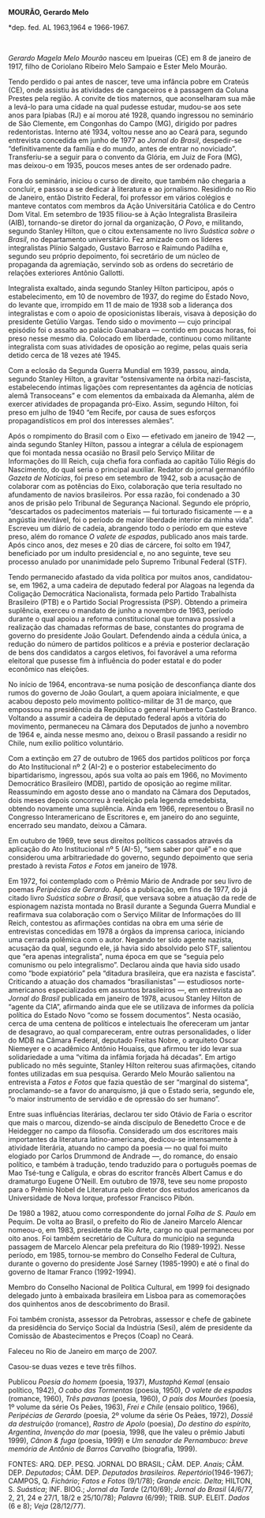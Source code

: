 **MOURÃO, Gerardo Melo**

\*dep. fed. AL 1963,1964 e 1966-1967.

 

*Gerardo Magela Melo Mourão* nasceu em Ipueiras (CE) em 8 de janeiro de
1917, filho de Coriolano Ribeiro Melo Sampaio e Ester Melo Mourão.

Tendo perdido o pai antes de nascer, teve uma infância pobre em Crateús
(CE), onde assistiu às atividades de cangaceiros e à passagem da Coluna
Prestes pela região. A convite de tios maternos, que aconselharam sua
mãe a levá-lo para uma cidade na qual pudesse estudar, mudou-se aos sete
anos para Ipiabas (RJ) e aí morou até 1928, quando ingressou no
seminário de São Clemente, em Congonhas do Campo (MG), dirigido por
padres redentoristas. Interno até 1934, voltou nesse ano ao Ceará para,
segundo entrevista concedida em junho de 1977 ao *Jornal do Brasil*,
despedir-se “definitivamente da família e do mundo, antes de entrar no
noviciado”. Transferiu-se a seguir para o convento da Glória, em Juiz de
Fora (MG), mas deixou-o em 1935, poucos meses antes de ser ordenado
padre.

Fora do seminário, iniciou o curso de direito, que também não chegaria a
concluir, e passou a se dedicar à literatura e ao jornalismo. Residindo
no Rio de Janeiro, então Distrito Federal, foi professor em vários
colégios e manteve contatos com membros da Ação Universitária Católica e
do Centro Dom Vital. Em setembro de 1935 filiou-se à Ação Integralista
Brasileira (AIB), tornando-se diretor do jornal da organização,
*O Povo*, e militando, segundo Stanley Hilton, que o citou extensamente
no livro *Suástica sobre o Brasil*, no departamento universitário. Fez
amizade com os líderes integralistas Plínio Salgado, Gustavo Barroso e
Raimundo Padilha e, segundo seu próprio depoimento, foi secretário de um
núcleo de propaganda da agremiação, servindo sob as ordens do secretário
de relações exteriores Antônio Gallotti.

Integralista exaltado, ainda segundo Stanley Hilton participou, após o
estabelecimento, em 10 de novembro de 1937, do regime do Estado Novo, do
levante que, irrompido em 11 de maio de 1938 sob a liderança dos
integralistas e com o apoio de oposicionistas liberais, visava à
deposição do presidente Getúlio Vargas. Tendo sido o movimento — cujo
principal episódio foi o assalto ao palácio Guanabara — contido em
poucas horas, foi preso nesse mesmo dia. Colocado em liberdade,
continuou como militante integralista com suas atividades de oposição ao
regime, pelas quais seria detido cerca de 18 vezes até 1945.

Com a eclosão da Segunda Guerra Mundial em 1939, passou, ainda, segundo
Stanley Hilton, a gravitar “ostensivamente na órbita nazi-fascista,
estabelecendo íntimas ligações com representantes da agência de notícias
alemã Transoceans” e com elementos da embaixada da Alemanha, além de
exercer atividades de propaganda pró-Eixo. Assim, segundo Hilton, foi
preso em julho de 1940 “em Recife, por causa de sues esforços
propagandísticos em prol dos interesses alemães”.

Após o rompimento do Brasil com o Eixo — efetivado em janeiro de 1942 —,
ainda segundo Stanley Hilton, passou a integrar a célula de espionagem
que foi montada nessa ocasião no Brasil pelo Serviço Militar de
Informações do III Reich, cuja chefia fora confiada ao capitão Túlio
Régis do Nascimento, do qual seria o principal auxiliar. Redator do
jornal germanófilo *Gazeta de Notícias*, foi preso em setembro de 1942,
sob a acusação de colaborar com as potências do Eixo, colaboração que
teria resultado no afundamento de navios brasileiros. Por essa razão,
foi condenado a 30 anos de prisão pelo Tribunal de Segurança Nacional.
Segundo ele próprio, “descartados os padecimentos materiais — fui
torturado fisicamente — e a angústia inevitável, foi o período de maior
liberdade interior da minha vida”. Escreveu um diário de cadeia,
abrangendo todo o período em que esteve preso, além do romance *O valete
de espadas*, publicado anos mais tarde. Após cinco anos, dez meses e 20
dias de cárcere, foi solto em 1947, beneficiado por um indulto
presidencial e, no ano seguinte, teve seu processo anulado por
unanimidade pelo Supremo Tribunal Federal (STF).

Tendo permanecido afastado da vida política por muitos anos,
candidatou-se, em 1962, a uma cadeira de deputado federal por Alagoas na
legenda da Coligação Democrática Nacionalista, formada pelo Partido
Trabalhista Brasileiro (PTB) e o Partido Social Progressista (PSP).
Obtendo a primeira suplência, exerceu o mandato de junho a novembro de
1963, período durante o qual apoiou a reforma constitucional que tornava
possível a realização das chamadas reformas de base, constantes do
programa de governo do presidente João Goulart. Defendendo ainda a
cédula única, a redução do número de partidos políticos e a prévia e
posterior declaração de bens dos candidatos a cargos eletivos, foi
favorável a uma reforma eleitoral que pusesse fim à influência do poder
estatal e do poder econômico nas eleições.

No início de 1964, encontrava-se numa posição de desconfiança diante dos
rumos do governo de João Goulart, a quem apoiara inicialmente, e que
acabou deposto pelo movimento político-militar de 31 de março, que
empossou na presidência da República o general Humberto Castelo Branco.
Voltando a assumir a cadeira de deputado federal após a vitória do
movimento, permaneceu na Câmara dos Deputados de junho a novembro de
1964 e, ainda nesse mesmo ano, deixou o Brasil passando a residir no
Chile, num exílio político voluntário.

Com a extinção em 27 de outubro de 1965 dos partidos políticos por força
do Ato Institucional nº 2 (AI-2) e o posterior estabelecimento do
bipartidarismo, ingressou, após sua volta ao país em 1966, no Movimento
Democrático Brasileiro (MDB), partido de oposição ao regime militar.
Reassumindo em agosto desse ano o mandato na Câmara dos Deputados, dois
meses depois concorreu à reeleição pela legenda emedebista, obtendo
novamente uma suplência. Ainda em 1966, representou o Brasil no
Congresso Interamericano de Escritores e, em janeiro do ano seguinte,
encerrado seu mandato, deixou a Câmara.

Em outubro de 1969, teve seus direitos políticos cassados através da
aplicação do Ato Institucional nº 5 (AI-5), “sem saber por quê” e no que
considerou uma arbitrariedade do governo, segundo depoimento que seria
prestado à revista *Fatos e Fotos* em janeiro de 1978.

Em 1972, foi contemplado com o Prêmio Mário de Andrade por seu livro de
poemas *Peripécias de Gerardo*. Após a publicação, em fins de 1977, do
já citado livro *Suástica sobre o Brasil*, que versava sobre a atuação
da rede de espionagem nazista montada no Brasil durante a Segunda Guerra
Mundial e reafirmava sua colaboração com o Serviço Militar de
Informações do III Reich, contestou as afirmações contidas na obra em
uma série de entrevistas concedidas em 1978 a órgãos da imprensa
carioca, iniciando uma cerrada polêmica com o autor. Negando ter sido
agente nazista, acusação da qual, segundo ele, já havia sido absolvido
pelo STF, salientou que “era apenas integralista”, numa época em que se
“seguia pelo comunismo ou pelo integralismo”. Declarou ainda que havia
sido usado como “bode expiatório” pela “ditadura brasileira, que era
nazista e fascista”. Criticando a atuação dos chamados “brasilianistas”
— estudiosos norte-americanos especializados em assuntos brasileiros —,
em entrevista ao *Jornal do Brasil* publicada em janeiro de 1978, acusou
Stanley Hilton de “agente da CIA”, afirmando ainda que ele se utilizava
de informes da polícia política do Estado Novo “como se fossem
documentos”. Nesta ocasião, cerca de uma centena de políticos e
intelectuais lhe ofereceram um jantar de desagravo, ao qual
compareceram, entre outras personalidades, o líder do MDB na Câmara
Federal, deputado Freitas Nobre, o arquiteto Oscar Niemeyer e o
acadêmico Antônio Houaiss, que afirmou ter ido levar sua solidariedade a
uma “vítima da infâmia forjada há décadas”. Em artigo publicado no mês
seguinte, Stanley Hilton reiterou suas afirmações, citando fontes
utilizadas em sua pesquisa. Gerardo Melo Mourão salientou na entrevista
a *Fatos e Fotos* que fazia questão de ser “marginal do sistema”,
proclamando-se a favor do anarquismo, já que o Estado seria, segundo
ele, “o maior instrumento de servidão e de opressão do ser humano”.

Entre suas influências literárias, declarou ter sido Otávio de Faria o
escritor que mais o marcou, dizendo-se ainda discípulo de Benedetto
Croce e de Heidegger no campo da filosofia. Considerado um dos
escritores mais importantes da literatura latino-americana, dedicou-se
intensamente à atividade literária, atuando no campo da poesia — no qual
foi muito elogiado por Carlos Drummond de Andrade —, do romance, do
ensaio político, e também à tradução, tendo traduzido para o português
poemas de Mao Tsé-tung e Calígula, e obras do escritor francês Albert
Camus e do dramaturgo Eugene O’Neill. Em outubro de 1978, teve seu nome
proposto para o Prêmio Nobel de Literatura pelo diretor dos estudos
americanos da Universidade de Nova Iorque, professor Francisco Pibón.

De 1980 a 1982, atuou como correspondente do jornal *Folha de S. Paulo*
em Pequim. De volta ao Brasil, o prefeito do Rio de Janeiro Marcelo
Alencar nomeou-o, em 1983, presidente da Rio Arte, cargo no qual
permaneceu por oito anos. Foi também secretário de Cultura do município
na segunda passagem de Marcelo Alencar pela prefeitura do Rio
(1989-1992). Nesse período, em 1985, tornou-se membro do Conselho
Federal de Cultura, durante o governo do presidente José Sarney
(1985-1990) e até o final do governo de Itamar Franco (1992-1994).

Membro do Conselho Nacional de Política Cultural, em 1999 foi designado
delegado junto à embaixada brasileira em Lisboa para as comemorações dos
quinhentos anos de descobrimento do Brasil.

Foi também cronista, assessor da Petrobras, assessor e chefe de gabinete
da presidência do Serviço Social da Indústria (Sesi), além de presidente
da Comissão de Abastecimentos e Preços (Coap) no Ceará.

Faleceu no Rio de Janeiro em março de 2007.

Casou-se duas vezes e teve três filhos.

Publicou *Poesia do homem* (poesia, 1937), *Mustaphá Kemal* (ensaio
político, 1942), *O cabo das Tormentas* (poesia, 1950), *O valete de
espadas* (romance, 1960), *Três pavanas* (poesia, 1960), *O país dos
Mourões* (poesia, 1º volume da série Os Peães, 1963), *Frei e Chile*
(ensaio político, 1966), *Peripécias de Gerardo* (poesia, 2º volume da
série Os Peães, 1972), *Dossiê da destruição* (romance), *Rastro de
Apolo* (poesia), *Do destino do espírito, Argentina*, *Invenção do mar*
(poesia, 1998, que lhe valeu o prêmio Jabuti 1999), *Cânon & fuga*
(poesia, 1999) e *Um senador de Pernambuco: breve memória de Antônio de
Barros Carvalho* (biografia, 1999).

FONTES: ARQ. DEP. PESQ. JORNAL DO BRASIL; CÂM. DEP. *Anais*; CÂM. DEP.
*Deputados*; CÂM. DEP. *Deputados brasileiros. Repertório*(1946-1967);
CAMPOS, Q. *Fichário*; *Fatos e Fotos* (9/1/78); *Grande encic. Delta*;
HILTON, S. *Suástica*; INF. BIOG.; *Jornal da Tarde* (2/10/69); *Jornal
do Brasil* (4/6/77, 2, 21, 24 e 27/1, 18/2 e 25/10/78); *Palavra*
(6/99); TRIB. SUP. ELEIT. *Dados* (6 e 8); *Veja* (28/12/77).

 
